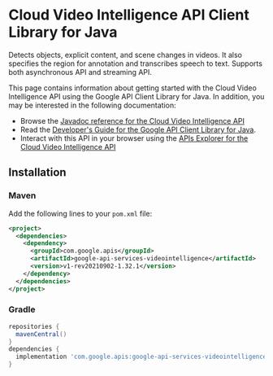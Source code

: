 # Cloud Video Intelligence API Client Library for Java

Detects objects, explicit content, and scene changes in videos. It also specifies the region for annotation and transcribes speech to text. Supports both asynchronous API and streaming API.

This page contains information about getting started with the Cloud Video Intelligence API
using the Google API Client Library for Java. In addition, you may be interested
in the following documentation:

* Browse the [Javadoc reference for the Cloud Video Intelligence API][javadoc]
* Read the [Developer's Guide for the Google API Client Library for Java][google-api-client].
* Interact with this API in your browser using the [APIs Explorer for the Cloud Video Intelligence API][api-explorer]

## Installation

### Maven

Add the following lines to your `pom.xml` file:

```xml
<project>
  <dependencies>
    <dependency>
      <groupId>com.google.apis</groupId>
      <artifactId>google-api-services-videointelligence</artifactId>
      <version>v1-rev20210902-1.32.1</version>
    </dependency>
  </dependencies>
</project>
```

### Gradle

```gradle
repositories {
  mavenCentral()
}
dependencies {
  implementation 'com.google.apis:google-api-services-videointelligence:v1-rev20210902-1.32.1'
}
```

[javadoc]: https://googleapis.dev/java/google-api-services-videointelligence/latest/index.html
[google-api-client]: https://github.com/googleapis/google-api-java-client/
[api-explorer]: https://developers.google.com/apis-explorer/#p/videointelligence/v1/
